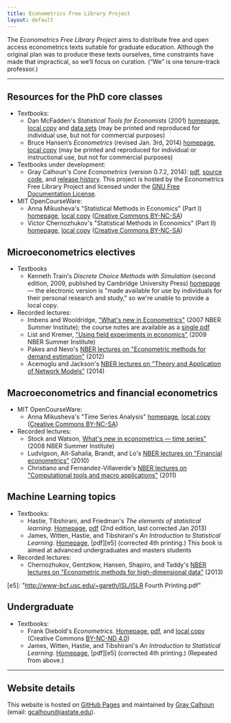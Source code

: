 ```yaml
---
title: Econometrics Free Library Project
layout: default
---
```


[FDL]: http://www.gnu.org/copyleft/fdl.html
[NC]: http://creativecommons.org/licenses/by-nc-sa/3.0/us/deed.en_US
[NC4]: http://creativecommons.org/licenses/by-nc-nd/4.0

The *Econometrics Free Library Project* aims to distribute free and
open access econometrics texts suitable for graduate
education. Although the original plan was to produce these texts
ourselves, time constraints have made that impractical, so we’ll
focus on curation. (“We” is one tenure-track professor.)

<hr />

Resources for the PhD core classes
----------------------------------

* Textbooks:
  * Dan McFadden's *Statistical Tools for Economists* (2001)
    [homepage][b1], [local copy][b2] and [data sets][b3] (may be
    printed and reproduced for individual use, but not for commercial
    purposes)
  * Bruce Hansen’s *Econometrics* (revised Jan. 3rd, 2014)
    [homepage][b4], [local copy][b5] (may be printed and reproduced for
    individual or instructional use, but not for commercial purposes)
* Textbooks under development:
  * Gray Calhoun's *Core Econometrics* (version 0.7.2, 2014):
    [pdf][b10], [source code][b11], and [release history][b12]. This
    project is hosted by the Econometrics Free Library Project and
    licensed under the [GNU Free Documentation License][FDL].
* MIT OpenCourseWare:
  * Anna Mikusheva's "Statistical Methods in Economics" (Part I)
    [homepage][b6], [local copy][b7] ([Creative Commons BY-NC-SA][NC])
  * Victor Chernozhukov's "Statistical Methods in Economics" (Part II)
    [homepage][b8], [local copy][b9] ([Creative Commons BY-NC-SA][NC])

[b1]: http://eml.berkeley.edu/~mcfadden/e240a_sp01/e240a.html
[b2]: /dl/mcfadden_statistical_tools.pdf
[b3]: /dl/mcfadden_data.zip
[b4]: http://www.ssc.wisc.edu/~bhansen/econometrics/
[b5]: /dl/hansen_econometrics.pdf
[b6]: http://ocw.mit.edu/courses/economics/14-381-statistical-method-in-economics-fall-2013/
[b7]: /dl/14-381-fall-2013.zip
[b8]: http://ocw.mit.edu/courses/economics/14-381-statistical-method-in-economics-fall-2006/
[b9]: /dl/14-381-fall-2006.zip
[b10]: https://github.com/EconometricsLibrary/core/releases/download/v0.7.2/core_econometrics.pdf
[b11]: https://github.com/EconometricsLibrary/core
[b12]: https://github.com/EconometricsLibrary/core/releases

Microeconometrics electives
---------------------------

* Textbooks
  * Kenneth Train's *Discrete Choice Methods with Simulation* (second
    edition, 2009, published by Cambridge University Press)
    [homepage][c1] — the electronic version is "made available for use
    by individuals for their personal research and study," so we're
    unable to provide a local copy.
* Recorded lectures:
  * Imbens and Wooldridge, ["What's new in Econometrics"][c2] (2007
    NBER Summer Institute); the course notes are available as a
    [single pdf][c3]
  * List and Kremer, ["Using field experiments in economics"][c4]
    (2009 NBER Summer Institute)
  * Pakes and Nevo's [NBER lectures on "Econometric methods for
    demand estimation"][c5] (2012)
  * Acemoglu and Jackson's [NBER lectures on "Theory and Application
    of Network Models"][c6] (2014)

[c1]: http://eml.berkeley.edu/books/choice2.html
[c2]: http://www.nber.org/minicourse3.html
[c3]: http://www.nber.org/WNE/WNEnotes.pdf
[c4]: http://www.streamingmeeting.com/webmeeting/matrixvideo/nber/index.html
[c5]: http://www.nber.org/econometrics_minicourse_2012
[c6]: http://www.nber.org/econometrics_minicourse_2014

Macroeconometrics and financial econometrics
--------------------------------------------

* MIT OpenCourseWare:
  * Anna Mikusheva's "Time Series Analysis"
    [homepage][d1], [local copy][d2] ([Creative Commons BY-NC-SA][NC])
* Recorded lectures:
  * Stock and Watson, [What's new in econometrics — time series"][d3] (2008
    NBER Summer Institute)
  * Ludvigson, Ait-Sahalia, Brandt, and Lo's [NBER lectures on
    "Financial econometrics"][d4] (2010)
  * Christiano and Fernandez-Villaverde's [NBER lectures on
    "Computational tools and macro applications"][d5] (2011)

[d1]: http://ocw.mit.edu/courses/economics/14-384-time-series-analysis-fall-2013/
[d2]: /dl/14-384-fall-2013.zip
[d3]: http://www.nber.org/minicourse_2008.html
[d4]: http://www.nber.org/econometrics_minicourse_2010
[d5]: http://www.nber.org/econometrics_minicourse_2011

Machine Learning topics
-----------------------

* Textbooks:
  * Hastie, Tibshirani, and Friedman's *The elements of statistical
    learning*. [Homepage][e2], [pdf][e3] (2nd edition, last corrected
    Jan 2013)
  * James, Witten, Hastie, and Tibshirani's *An Introduction to
    Statistical Learning*. [Homepage][e4], [pdf][e5] (corrected 4th
    printing.) This book is aimed at advanced undergraduates and
    masters students
* Recorded lectures:
  * Chernozhukov, Gentzkow, Hansen, Shapiro, and Taddy's [NBER
    lectures on "Econometric methods for high-dimensional data"][e1]
    (2013)

[e1]: http://www.nber.org/econometrics_minicourse_2013
[e2]: http://statweb.stanford.edu/~tibs/ElemStatLearn/
[e3]: http://statweb.stanford.edu/~tibs/ElemStatLearn/printings/ESLII_print10.pdf
[e4]: http://www-bcf.usc.edu/~gareth/ISL
[e5]: "http://www-bcf.usc.edu/~gareth/ISL/ISLR Fourth Printing.pdf"

Undergraduate
-------------

* Textbooks:
  * Frank Diebold's *Econometrics*. [Homepage][g1], [pdf][g2], and
    [local copy][g3] (Creative Commons [BY-NC-ND 4.0][NC4])
  * James, Witten, Hastie, and Tibshirani's *An Introduction to
    Statistical Learning*. [Homepage][e4], [pdf][e5] (corrected 4th
    printing.) (Repeated from above.)

[g1]: http://www.ssc.upenn.edu/~fdiebold/Textbooks.html
[g2]: http://www.ssc.upenn.edu/~fdiebold/Teaching104/Econometrics.pdf
[g3]: /dl/diebold_econometrics.pdf

<hr />

Website details
---------------

This website is hosted on [GitHub Pages][] and maintained by
[Gray Calhoun][] (email: <gcalhoun@iastate.edu>).

[GitHub Pages]: http://pages.github.com/
[Gray Calhoun]: http://www.econ.iastate.edu/~gcalhoun
